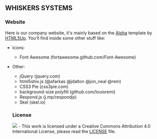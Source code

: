 ## WHISKERS SYSTEMS
### Website

Here is our company website, it's mainly based on the [Alpha](https://html5up.net/alpha) template by [HTML5Up](http://html5up.net). You'll find inside some other stuff like:

- Icons:
	- Font Awesome (fortawesome.github.com/Font-Awesome)

- Other:
	-	jQuery (jquery.com)
	- html5shiv.js (@afarkas @jdalton @jon_neal @rem)
	-	CSS3 Pie (css3pie.com)
	-	background-size polyfill (github.com/louisremi)
	-	Respond.js (j.mp/respondjs)
	- Skel (skel.io)

	### License
	![](https://i.creativecommons.org/l/by/4.0/80x15.png) - This work is licensed under a Creative Commons Attribution 4.0 International License, please read the [LICENSE](LICENSE) file.
